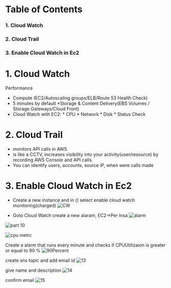 # Table of Contents
### 1. Cloud Watch
### 2. Cloud Trail
### 3. Enable Cloud Watch in Ec2

#  1. Cloud Watch
   Performance
   * Compute (EC2/Autoscaling groups/ELB/Route 53 Health Check)
   * 5 minutes by default
   *Storage & Content Delivery(EBS Volumes / Storage Gateways/Cloud Front)
   * Cloud Watch with EC2:
    * CPU
    * Network
    * Disk
    * Status Check
 
 # 2. Cloud Trail
   * monitors API calls in AWS
   * is like a CCTV, increases visibility into your activity(user/resource) by recording AWS Console and API calls.
   * You can identify users, accounts, source IP, when were calls made 
   
  # 3. Enable Cloud Watch in Ec2
   * Create a new instance and in () select enable cloud watch monitoring(charged)
   ![CW](https://github.com/jawad1989/aws-solution-architect/blob/master/CloudWatch/images/8%20-%20Cloud%20Watch.PNG)
   
   * Goto Cloud Watch create a new alaram, EC2->Per Insa
   ![alarm](https://github.com/jawad1989/aws-solution-architect/blob/master/CloudWatch/images/9%20-Create%20Alarm%20-Step1.PNG)
   
   ![part 10](https://github.com/jawad1989/aws-solution-architect/blob/master/CloudWatch/images/10%20-%20Per%20Instance%20Metric.PNG)
   
   ![cpu metrc](https://github.com/jawad1989/aws-solution-architect/blob/master/CloudWatch/images/11%20-%20cpu%20metrics.PNG)
   
   Create a alarm that runs every minute and checks if CPUUtilizaion is greater or equal to 90 %
   ![90Percent](https://github.com/jawad1989/aws-solution-architect/blob/master/CloudWatch/images/12%20-%2090%20percent%20alarm.PNG)
   
   create sns topic and add email id
   ![13](https://github.com/jawad1989/aws-solution-architect/blob/master/CloudWatch/images/13%20-Set%20notification.PNG)
   
   give name and description
   ![14](https://github.com/jawad1989/aws-solution-architect/blob/master/CloudWatch/images/14%20-%20name%20and%20desc.PNG)
   
   confirm email
   ![15](https://github.com/jawad1989/aws-solution-architect/blob/master/CloudWatch/images/15%20-%20email%20confirmation.PNG)
   
